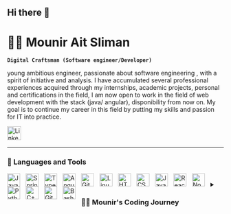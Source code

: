 ## Hi there 👋

# 🏄‍♂️ Mounir Ait Sliman

**`Digital Craftsman (Software engineer/Developer)`**

young ambitious engineer, passionate about software engineering , with a spirit of initiative and analysis. I have accumulated several professional experiences acquired through my internships, academic projects, personal and certifications in the field, I am now open to work in the field of web development with the stack (java/ angular), disponibility from now on. My goal is to continue my career in this field by putting my skills and passion for IT into practice.

   <a href="https://www.linkedin.com/in/ait-sliman/"><img width="32px" alt="LinkedIn" title="LinkedIn" src="https://i.imgur.com/yRpa1dQ.png"/></a>
  &#8287;&#8287;&#8287;&#8287;&#8287;

---

### 🧰 Languages and Tools

<img align="left" alt="Java" width="30px" style="padding-right:10px;" src="https://cdn.jsdelivr.net/gh/devicons/devicon/icons/java/java-original.svg"/>
<img align="left" alt="Spring" width="30px" style="padding-right:10px;" src="https://cdn.jsdelivr.net/gh/devicons/devicon/icons/spring/spring-original.svg" />
<img align="left" alt="TypeScript" width="30px" style="padding-right:10px;" src="https://cdn.jsdelivr.net/gh/devicons/devicon/icons/typescript/typescript-plain.svg" />
<img align="left" alt="Angular" width="30px" style="padding-right:10px;" src="https://cdn.jsdelivr.net/gh/devicons/devicon/icons/angularjs/angularjs-plain.svg" />
<img align="left" alt="Git" width="30px" style="padding-right:10px;" src="https://cdn.jsdelivr.net/gh/devicons/devicon/icons/git/git-original.svg" />
<img align="left" alt="Linux" width="30px" style="padding-right:10px;" src="https://cdn.jsdelivr.net/gh/devicons/devicon/icons/linux/linux-original.svg" />
<img align="left" alt="HTML" width="30px" style="padding-right:10px;" src="https://cdn.jsdelivr.net/gh/devicons/devicon/icons/html5/html5-plain.svg" />
<img align="left" alt="CSS" width="30px" style="padding-right:10px;" src="https://cdn.jsdelivr.net/gh/devicons/devicon/icons/css3/css3-plain.svg" />
<img align="left" alt="JavaScript" width="30px" style="padding-right:10px;" src="https://cdn.jsdelivr.net/gh/devicons/devicon/icons/javascript/javascript-plain.svg" />
<img align="left" alt="React" width="30px" style="padding-right:10px;" src="https://cdn.jsdelivr.net/gh/devicons/devicon/icons/react/react-original.svg" />
<img align="left" alt="NodeJS" width="30px" style="padding-right:10px;" src="https://cdn.jsdelivr.net/gh/devicons/devicon/icons/nodejs/nodejs-original.svg" />
<img align="left" alt="Python" width="30px" style="padding-right:10px;" src="https://cdn.jsdelivr.net/gh/devicons/devicon/icons/python/python-plain.svg" />
<img align="left" alt="C++" width="30px" style="padding-right:10px;" src="https://cdn.jsdelivr.net/gh/devicons/devicon/icons/cplusplus/cplusplus-line.svg" />
<img align="left" alt="GitHub" width="30px" style="padding-right:10px;" src="https://cdn.jsdelivr.net/gh/devicons/devicon/icons/github/github-original.svg" />
<img align="left" alt="Bash" width="30px" style="padding-right:10px;" src="https://cdn.jsdelivr.net/gh/devicons/devicon/icons/bash/bash-original.svg" />
<br />


<details>
 <summary><h3>👨‍💻 Mounir's Coding Journey</h3></summary>
   My passion for computers ignited at an early age, fueled by my father’s deep fascination with operating systems. He passed down that curiosity to me, and I’ve been captivated by the ever-evolving world of technology ever since. Each day brings something new to learn, a challenge to tackle, and a sense of excitement about the future of this incredible field.

With this passion as my foundation, I chose to pursue a degree in computer science engineering. Along the way, I discovered my knack for problem-solving. Whether it’s debugging code, optimizing workflows, or finding innovative solutions to complex challenges, I thrive on the thrill of unraveling puzzles and turning ideas into tangible results.

My journey has been focused on mastering the art and science of web development, where creativity meets functionality. I’ve always believed that the web is more than just code—it’s a canvas for innovation, a platform for connection, and a tool to shape the world.

As I move forward, I’m not just learning; I’m building. I want to create experiences that inspire and solutions that matter, while staying true to the spark that first got me started—my love for technology, the drive to keep growing, and the determination to solve whatever challenges come my way.




